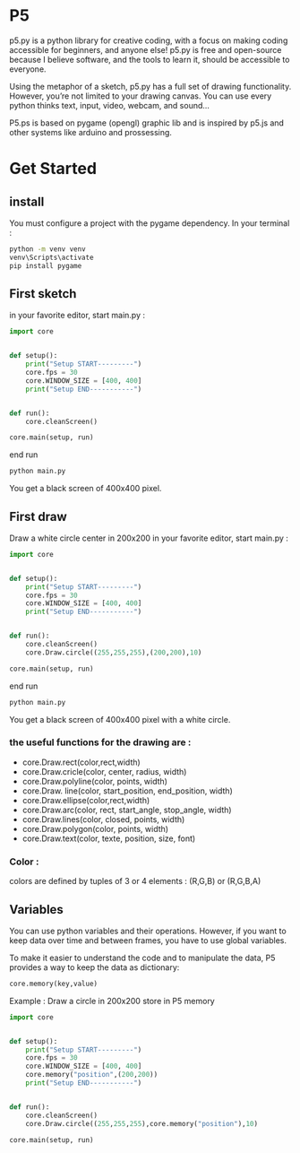 # P5 
p5.py is a python library for creative coding, with a focus on making coding accessible for  beginners, and anyone else! p5.py is free and open-source because I believe software, and the tools to learn it, should be accessible to everyone.

Using the metaphor of a sketch, p5.py has a full set of drawing functionality. However, you’re not limited to your drawing canvas. You can use every python thinks text, input, video, webcam, and sound...

P5.ps is based on pygame (opengl) graphic lib and is inspired by p5.js and other systems like arduino and prossessing.

# Get Started

## install
You must configure a project with the pygame dependency. In your terminal :
```bash
python -m venv venv 
venv\Scripts\activate
pip install pygame
```

## First sketch

in your favorite editor, start main.py :
```python
import core


def setup():
    print("Setup START---------")
    core.fps = 30
    core.WINDOW_SIZE = [400, 400]
    print("Setup END-----------")


def run():
    core.cleanScreen()

core.main(setup, run)

```
end run
```bash
python main.py
```
You get a black screen of 400x400 pixel.

## First draw
Draw a white circle center in 200x200
in your favorite editor, start main.py :
```python
import core


def setup():
    print("Setup START---------")
    core.fps = 30
    core.WINDOW_SIZE = [400, 400]
    print("Setup END-----------")


def run():
    core.cleanScreen()
	core.Draw.circle((255,255,255),(200,200),10)

core.main(setup, run)

```
end run
```bash
python main.py
```
You get a black screen of 400x400 pixel with a white circle.
### the useful functions for the drawing are : 
- core.Draw.rect(color,rect,width)
- core.Draw.cricle(color, center, radius, width)
- core.Draw.polyline(color, points, width)
- core.Draw. line(color, start_position, end_position, width)
- core.Draw.ellipse(color,rect,width)
- core.Draw.arc(color, rect, start_angle, stop_angle, width)
- core.Draw.lines(color, closed, points, width)
- core.Draw.polygon(color, points, width)
- core.Draw.text(color, texte, position, size, font)

### Color :
colors are defined by tuples of 3 or 4 elements : (R,G,B) or (R,G,B,A)


## Variables
You can use python variables and their operations. However, if you want to keep data over time and between frames, you have to use global variables. 

To make it easier to understand the code and to manipulate the data, P5 provides a way to keep the data as dictionary:
```python
core.memory(key,value)
```
Example :
Draw a circle in 200x200 store in P5 memory
```python
import core


def setup():
    print("Setup START---------")
    core.fps = 30
    core.WINDOW_SIZE = [400, 400]
    core.memory("position",(200,200))
    print("Setup END-----------")


def run():
    core.cleanScreen()
	core.Draw.circle((255,255,255),core.memory("position"),10)

core.main(setup, run)

```

